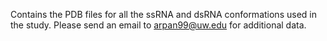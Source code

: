Contains the PDB files for all the ssRNA and dsRNA conformations used in the study.
Please send an email to arpan99@uw.edu for additional data.
